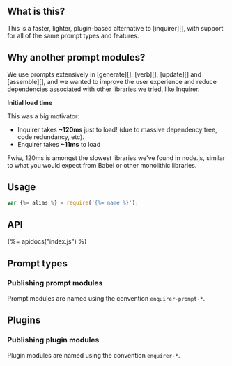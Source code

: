 ## What is this?

This is a faster, lighter, plugin-based alternative to [inquirer][], with support for all of the same prompt types and features. 

## Why another prompt modules?

We use prompts extensively in [generate][], [verb][], [update][] and [assemble][], and we wanted to improve the user experience and reduce dependencies associated with other libraries we tried, like Inquirer. 

**Initial load time**

This was a big motivator:

- Inquirer takes **~120ms** just to load! (due to massive dependency tree, code redundancy, etc).
- Enquirer takes **~11ms** to load

Fwiw, 120ms is amongst the slowest libraries we've found in node.js, similar to what you would expect from Babel or other monolithic libraries. 

## Usage

```js
var {%= alias %} = require('{%= name %}');
```

## API

{%= apidocs("index.js") %}

## Prompt types

### Publishing prompt modules

Prompt modules are named using the convention `enquirer-prompt-*`.

## Plugins

### Publishing plugin modules

Plugin modules are named using the convention `enquirer-*`.
